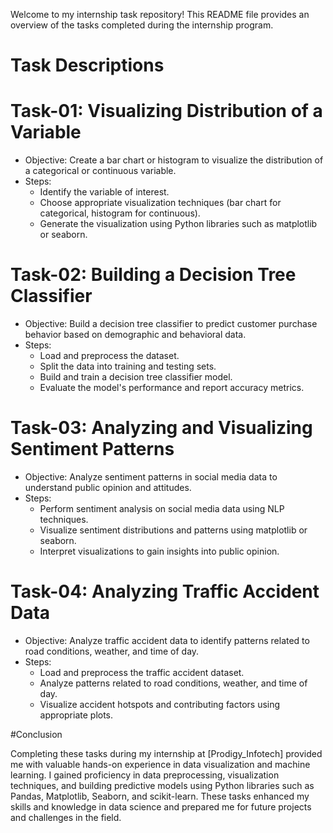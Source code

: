 
Welcome to my internship task repository! This README file provides an overview of the tasks completed during the internship program.

# Task Descriptions

# Task-01: Visualizing Distribution of a Variable

- Objective: Create a bar chart or histogram to visualize the distribution of a categorical or continuous variable.
- Steps:
  - Identify the variable of interest.
  - Choose appropriate visualization techniques (bar chart for categorical, histogram for continuous).
  - Generate the visualization using Python libraries such as matplotlib or seaborn.

# Task-02: Building a Decision Tree Classifier

- Objective: Build a decision tree classifier to predict customer purchase behavior based on demographic and behavioral data.
- Steps:
  - Load and preprocess the dataset.
  - Split the data into training and testing sets.
  - Build and train a decision tree classifier model.
  - Evaluate the model's performance and report accuracy metrics.

# Task-03: Analyzing and Visualizing Sentiment Patterns

- Objective: Analyze sentiment patterns in social media data to understand public opinion and attitudes.
- Steps:
  - Perform sentiment analysis on social media data using NLP techniques.
  - Visualize sentiment distributions and patterns using matplotlib or seaborn.
  - Interpret visualizations to gain insights into public opinion.

# Task-04: Analyzing Traffic Accident Data

- Objective: Analyze traffic accident data to identify patterns related to road conditions, weather, and time of day.
- Steps:
  - Load and preprocess the traffic accident dataset.
  - Analyze patterns related to road conditions, weather, and time of day.
  - Visualize accident hotspots and contributing factors using appropriate plots.


#Conclusion

Completing these tasks during my internship at [Prodigy_Infotech] provided me with valuable hands-on experience in data visualization and machine learning. I gained proficiency in data preprocessing, visualization techniques, and building predictive models using Python libraries such as Pandas, Matplotlib, Seaborn, and scikit-learn. These tasks enhanced my skills and knowledge in data science and prepared me for future projects and challenges in the field.
